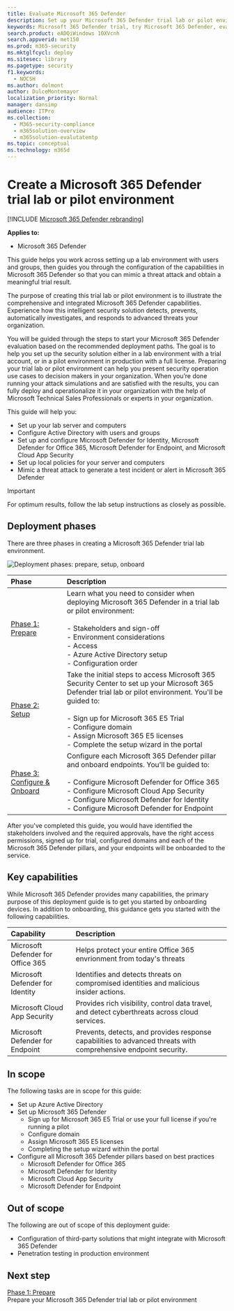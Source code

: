 ```yaml
---
title: Evaluate Microsoft 365 Defender
description: Set up your Microsoft 365 Defender trial lab or pilot environment to try out and experience the security solution designed to protect devices, identity, data, and applications in your organization.
keywords: Microsoft 365 Defender trial, try Microsoft 365 Defender, evaluate Microsoft 365 Defender, Microsoft 365 Defender evaluation lab, Microsoft 365 Defender pilot, cyber security, advanced persistent threat, enterprise security, devices, device, identity, users, data, applications, incidents, automated investigation and remediation, advanced hunting
search.product: eADQiWindows 10XVcnh
search.appverid: met150
ms.prod: m365-security
ms.mktglfcycl: deploy
ms.sitesec: library
ms.pagetype: security
f1.keywords: 
  - NOCSH
ms.author: dolmont
author: DulceMontemayor
localization_priority: Normal
manager: dansimp
audience: ITPro
ms.collection: 
  - M365-security-compliance
  - m365solution-overview
  - m365solution-evalutatemtp
ms.topic: conceptual
ms.technology: m365d
---
```


# Create a Microsoft 365 Defender trial lab or pilot environment 

[!INCLUDE [Microsoft 365 Defender rebranding](../includes/microsoft-defender.md)]


**Applies to:**
- Microsoft 365 Defender


This guide helps you work across setting up a lab environment with users and groups, then guides you through the configuration of the capabilities in Microsoft 365 Defender so that you can mimic a threat attack and obtain a meaningful trial result. 

The purpose of creating this trial lab or pilot environment is to illustrate the comprehensive and integrated Microsoft 365 Defender capabilities. Experience how this intelligent security solution detects, prevents, automatically investigates, and responds to advanced threats your organization. 


You will be guided through the steps to start your Microsoft 365 Defender evaluation based on the recommended deployment paths. The goal is to help you set up the security solution either in a lab environment with a trial account, or in a pilot environment in production with a full license. Preparing your trial lab or pilot environment can help you present security operation use cases to decision makers in your organization. When you’re done running your attack simulations and are satisfied with the results, you can fully deploy and operationalize it in your organization with the help of Microsoft Technical Sales Professionals or experts in your organization. 

This guide will help you:
- Set up your lab server and computers
- Configure Active Directory with users and groups
- Set up and configure Microsoft Defender for Identity, Microsoft Defender for Office 365, Microsoft Defender for Endpoint, and Microsoft Cloud App Security
- Set up local policies for your server and computers
- Mimic a threat attack to generate a test incident or alert in Microsoft 365 Defender

>[!IMPORTANT]
>For optimum results, follow the lab setup instructions as closely as possible.


## Deployment phases

There are three phases in creating a Microsoft 365 Defender trial lab environment.

![Deployment phases: prepare, setup, onboard](../../media/evaluation-guide-phases.png)

|Phase | Description | 
|:-------|:-----|
|[Phase 1: Prepare](prepare-m365d-eval.md)| Learn what you need to consider when deploying Microsoft 365 Defender in a trial lab or pilot environment: <br><br>- Stakeholders and sign-off <br> - Environment considerations <br>- Access <br>- Azure Active Directory setup <br> - Configuration order
|[Phase 2: Setup](setup-m365deval.md)|  Take the initial steps to access Microsoft 365 Security Center to set up your Microsoft 365 Defender trial lab or pilot environment. You'll be guided to:<br><br>- Sign up for Microsoft 365 E5 Trial <br>  - Configure domain<br>- Assign Microsoft 365 E5 licenses<br>- Complete the setup wizard in the portal|
|[Phase 3: Configure & Onboard](config-m365d-eval.md) | Configure each Microsoft 365 Defender pillar and onboard endpoints. You'll be guided to:<br><br>- Configure Microsoft Defender for Office 365<br>- Configure Microsoft Cloud App Security<br>- Configure Microsoft Defender for Identity<br>- Configure Microsoft Defender for Endpoint


After you've completed this guide, you would have identified the stakeholders involved and the required approvals,  have the right access permissions, signed up for trial, configured domains and each of the Microsoft 365 Defender pillars, and your endpoints will be onboarded to the service.

## Key capabilities

While Microsoft 365 Defender provides many capabilities, the primary purpose of this deployment guide is to get you started by onboarding devices. In addition to onboarding, this guidance gets you started with the following capabilities.


Capability | Description 
:---|:---
Microsoft Defender for Office 365 | Helps protect your entire Office 365 envrionment from today's threats
Microsoft Defender for Identity | Identifies and detects  threats on compromised identities and malicious insider actions.
Microsoft Cloud App Security | Provides rich visibility, control data travel, and detect cyberthreats across cloud services.
Microsoft Defender for Endpoint | Prevents, detects, and provides response capabilities to advanced threats with comprehensive endpoint security.


## In scope

The following tasks are in scope for this guide:
-   Set up Azure Active Directory
-   Set up Microsoft 365 Defender
    -   Sign up for Microsoft 365 E5 Trial or use your full license if you're running a pilot
    -   Configure domain
    -   Assign Microsoft 365 E5 licenses
    -   Completing the setup wizard within the portal
-   Configure all Microsoft 365 Defender pillars based on best practices
    -   Microsoft Defender for Office 365
    -   Microsoft Defender for Identity
    -   Microsoft Cloud App Security
    -   Microsoft Defender for Endpoint

## Out of scope

The following are out of scope of this deployment guide:

-   Configuration of third-party solutions that might integrate with Microsoft 365 Defender
-   Penetration testing in production environment

## Next step
[Phase 1: Prepare](prepare-m365d-eval.md) 
<br> Prepare your Microsoft 365 Defender trial lab or pilot environment

